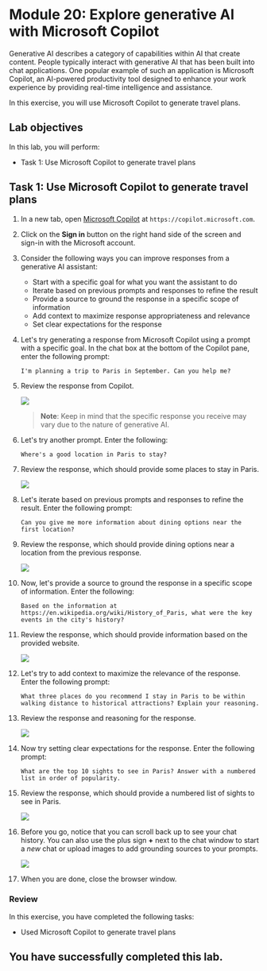 # Module 20: Explore generative AI with Microsoft Copilot

Generative AI describes a category of capabilities within AI that create content. People typically interact with generative AI that has been built into chat applications. One popular example of such an application is Microsoft Copilot, an AI-powered productivity tool designed to enhance your work experience by providing real-time intelligence and assistance. 

In this exercise, you will use Microsoft Copilot to generate travel plans.

## Lab objectives

In this lab, you will perform:
- Task 1: Use Microsoft Copilot to generate travel plans

## Task 1: Use Microsoft Copilot to generate travel plans

1. In a new tab, open [Microsoft Copilot](https://copilot.microsoft.com) at `https://copilot.microsoft.com`.

1. Click on the **Sign in** button on the right hand side of the screen and sign-in with the Microsoft account.

1. Consider the following ways you can improve responses from a generative AI assistant:
    - Start with a specific goal for what you want the assistant to do
    - Iterate based on previous prompts and responses to refine the result
    - Provide a source to ground the response in a specific scope of information
    - Add context to maximize response appropriateness and relevance
    - Set clear expectations for the response

1. Let's try generating a response from Microsoft Copilot using a prompt with a specific goal. In the chat box at the bottom of the Copilot pane, enter the following prompt:

    ```prompt
    I'm planning a trip to Paris in September. Can you help me?
    ```

1. Review the response from Copilot. 

   ![](./media/20-7.png)

    >**Note**: Keep in mind that the specific response you receive may vary due to the nature of generative AI.
 
1. Let's try another prompt. Enter the following:

    ```prompt
    Where's a good location in Paris to stay? 
    ```

1. Review the response, which should provide some places to stay in Paris.

   ![](./media/20-6.png)

1. Let's iterate based on previous prompts and responses to refine the result. Enter the following prompt:
    
    ```prompt
    Can you give me more information about dining options near the first location?
    ``` 

1. Review the response, which should provide dining options near a location from the previous response. 

    ![](./media/20-5.png)

1. Now, let's provide a source to ground the response in a specific scope of information. Enter the following: 
    
    ```prompt
    Based on the information at https://en.wikipedia.org/wiki/History_of_Paris, what were the key events in the city's history?
    ```

1. Review the response, which should provide information based on the provided website. 

    ![](./media/20-4.png)

1. Let's try to add context to maximize the relevance of the response. Enter the following prompt: 

    ```prompt
    What three places do you recommend I stay in Paris to be within walking distance to historical attractions? Explain your reasoning.
    ```

1. Review the response and reasoning for the response.  

   ![](./media/20-3.png)

1. Now try setting clear expectations for the response. Enter the following prompt:
    
    ```prompt
    What are the top 10 sights to see in Paris? Answer with a numbered list in order of popularity.
    ```

1. Review the response, which should provide a numbered list of sights to see in Paris.

   ![](./media/20-2.png)

1. Before you go, notice that you can scroll back up to see your chat history. You can also use the plus sign **+** next to the chat window to start a *new* chat or upload images to add grounding sources to your prompts.    

   ![](./media/20-1.png)

1. When you are done, close the browser window. 

### Review
In this exercise, you have completed the following tasks:
- Used Microsoft Copilot to generate travel plans

## You have successfully completed this lab.
